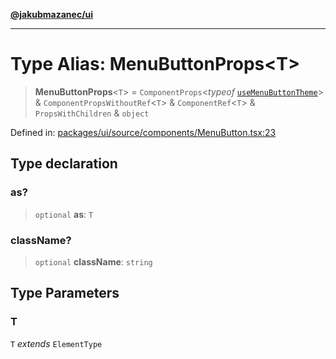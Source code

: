 [**@jakubmazanec/ui**](../README.md)

---

# Type Alias: MenuButtonProps\<T\>

> **MenuButtonProps**\<`T`\> = `ComponentProps`\<_typeof_
> [`useMenuButtonTheme`](../variables/useMenuButtonTheme.md)\> & `ComponentPropsWithoutRef`\<`T`\> &
> `ComponentRef`\<`T`\> & `PropsWithChildren` & `object`

Defined in:
[packages/ui/source/components/MenuButton.tsx:23](https://github.com/jakubmazanec/tools/blob/acfa246dbb1035f65efb7fa114167a3cbefca108/packages/ui/source/components/MenuButton.tsx#L23)

## Type declaration

### as?

> `optional` **as**: `T`

### className?

> `optional` **className**: `string`

## Type Parameters

### T

`T` _extends_ `ElementType`
